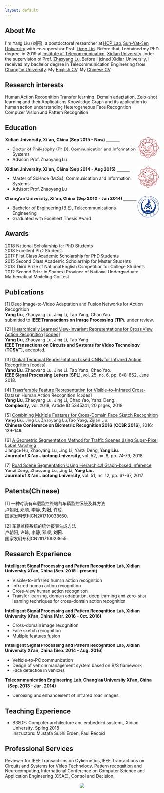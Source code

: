 ```yaml
---
layout: default
---
```

## About Me
I'm Yang Liu (刘阳), a postdoctoral researcher at [HCP Lab](http://www.sysu-hcp.net/home/), [Sun-Yat-Sen University](http://www.sysu.edu.cn/) with co-supervisor Prof. [Liang Lin](http://www.linliang.net/). Before that, I obtained my PhD degreet in 2019 at [Institute of Telecommunication](http://ste.xidian.edu.cn/), [Xidian University](https://www.xidian.edu.cn/) under the supervision of Prof. [Zhaoyang Lu](http://web.xidian.edu.cn/zhylu/). Before I joined Xidian University, I received my bachelor degree in Telecommunication Engineering from [Chang'an University](http://www.chd.edu.cn/). My [English CV](https://drive.google.com/open?id=1Zp2Nk_MW1x1_96nV6d4g1w8R2UspKcOY). My [Chinese CV](https://drive.google.com/open?id=1dJGqxSNH_pugJt5I__vWtuWRutw7sgEh).  

## Research interests
Human Action Recognition 
Transfer learning, Domain adaptation, Zero-shot learning and their Applications
Knowledge Graph and its application to human action understanding
Heterogeneous Face Recognition  
Computer Vision and Pattern Recognition

## Education
<div align="left">
        <strong> Xidian University, Xi'an, China (Sep 2015 - Now) </strong>
          <a href="https://www.xidian.edu.cn/" target="_blank" rel="external">
            <img border="0" src="xidian_logo.png" align="right" width="70" height="70">
          </a> 
        <ul>
        <li>
          Doctor of Philosophy (Ph.D), Communication and Information Systems</li>
        <li>
          Advisor: Prof. Zhaoyang Lu</li>
      </ul>      
      </div>



<div align="left">
        <strong> Xidian University, Xi'an, China (Sep 2014 - Aug 2015) </strong>
          <a href="https://www.xidian.edu.cn/" target="_blank" rel="external">
            <img border="0" src="xidian_logo.png" align="right" width="70" height="70">
          </a> 
        <ul>
        <li>
          Master of Science (M.Sc), Communication and Information Systems</li>
        <li>
          Advisor: Prof. Zhaoyang Lu</li>
      </ul>      
      </div>



<div align="left">
        <strong> Chang'an University, Xi'an, China (Sep 2010 - Jun 2014) </strong>
          <a href="http://www.chd.edu.cn/" target="_blank" rel="external">
            <img border="0" src="chd_logo.jpg" align="right" width="70" height="70">
          </a> 
        <ul>
        <li>
          Bachelor of Engineering (B.E), Telecommunications Engineering</li>
        <li>
          Graduated with Excellent Thesis Award</li>
      </ul>      
      </div>  
      
## Awards  
2018 National Scholarship for PhD Students  
2018 Excellent PhD Students      
2017 First Class Academic Scholarship for PhD Students  
2015 Second Class Academic Scholarship for Master Students   
2013 Third Prize of National English Competition for College Students   
2012 Second Prize in Shannxi Province of National Undergraduate Mathematical Modeling Contest
## Publications  
[1] Deep Image-to-Video Adaptation and Fusion Networks for Action Recognition   
**Yang Liu**, Zhaoyang Lu, Jing Li, Tao Yang, Chao Yao.    
submitted to **IEEE Transactions on Image Processing** (**TIP**), under review.   

[2] [Hierarchically Learned View-Invariant Representations for Cross View Action Recognition](https://ieeexplore.ieee.org/document/8453034/)  [[codes]](https://xdyangliu.github.io/JSRDA/)   
**Yang Liu**, Zhaoyang Lu, Jing Li, Tao Yang.  
**IEEE Transactions on Circuits and Systems for Video Technology** (**TCSVT**), accepted.   

[3] [Global Temporal Representation based CNNs for Infrared Action Recognition](https://ieeexplore.ieee.org/document/8332532) [[codes]](https://xdyangliu.github.io/TSTDDs/)    
**Yang Liu**, Zhaoyang Lu, Jing Li, Tao Yang, Chao Yao.   
**IEEE Signal Processing Letters** (**SPL**), vol. 25, no. 6, pp. 848-852, June 2018.   

[4] [Transferable Feature Representation for Visible-to-Infrared Cross-Dataset Human Action Recognition](https://xdyangliu.github.io/TSTDDs/) [[codes]](https://xdyangliu.github.io/CDFAG/)     
**Yang Liu**, Zhaoyang Lu, Jing Li, Chao Yao, Yanzi Deng.  
**Complexity**, vol. 2018, Article ID 5345241, 20 pages, 2018.    

[5] [Combining Multiple Features for Cross-Domain Face Sketch Recognition](https://link.springer.com/chapter/10.1007/978-3-319-46654-5_16)   
**Yang Liu**, Jing Li, Zhaoyang Lu,Tao Yang, Zijian Liu.  
**Chinese Conference on Biometric Recognition 2016** (**CCBR 2016**), 2016: 139-146.  

[6] [A Geometric Segmentation Method for Traffic Scenes Using Super-Pixel Label Matching](http://zkxb.xjtu.edu.cn//oa/darticle.aspx?type=view&id=201808012)     
Jiangce Hu, Zhaoyang Lu, Jing Li, Yanzi Deng, **Yang Liu**.  
**Journal of Xi'an Jiaotong University**, vol. 52, no. 8, pp. 74-79, 2018.  

[7] [Road Scene Segmentation Using Hierarchical Graph-based Inference](http://zkxb.xjtu.edu.cn/oa/DArticle.aspx?type=view&id=201712010)     
Yanzi Deng, Zhaoyang Lu, Jing Li, **Yang Liu.**  
**Journal of Xi'an Jiaotong University**, vol. 51, no. 12, pp. 62-67, 2017.  

## Patents(Chinese)    
[1] 一种对装有车载监控终端的车辆监控系统及其方法   
卢朝阳, 邓顺, 李静, **刘阳**, 许琼.    
国家发明专利CN201710038660.   

[2] 车辆监控系统的统计报表生成方法   
卢朝阳, 许琼, 李静, 邓顺, **刘阳**.  
国家发明专利CN201710023655.  

## Research Experience  

**Intelligent Signal Processing and Pattern Recognition Lab, Xidian University Xi’an, China (Sep. 2015 - present)**     
  * Visible-to-infrared human action recognition  
  * Infrared human action recognition  
  * Cross-view human action recognition  
  * Transfer learning, domain adaptation, deep learning and zero-shot learning techniques for cross-domain action recognition  

**Intelligent Signal Processing and Pattern Recognition Lab, Xidian University Xi’an, China (Mar. 2016 - Oct. 2016)**    
  * Cross-domain image recognition
  * Face sketch recognition
  * Multiple features fusion

**Intelligent Signal Processing and Pattern Recognition Lab, Xidian University Xi’an, China (Sep. 2014 - Aug. 2016)**      
  * Vehicle-to-PC communication  
  * Design of vehicle management system based on B/S framework  
  * Face detection in vehicles  

**Telecommunication Engineering Lab, Chang’an University Xi’an, China （Sep. 2013 - Jun. 2014)**      
  * Denoising and enhancement of infrared road images    

## Teaching Experience  
* B38DF: Computer architecture and embedded systems, Xidian University, Spring 2018   
  Instructors: Mustafa Suphi Erden, Paul Record   
  
## Professional Services  
Reviewer for IEEE Transactions on Cybernetics, IEEE Transactions on Circuits and Systems for Video Technology, Pattern recognition and Neurocomputing, International Conference on Computer Science and Application Engineering (CSAE), Control and Decision.  

<div align="center">
<a href="https://clustrmaps.com/site/1afab"  title="Visit tracker"><img src="//www.clustrmaps.com/map_v2.png?d=4gcumkWOGcGMkP7mPeNRWlKjBOWOoFnp4f3NrPlhG8U&cl=ffffff" /></a>
</div> 
